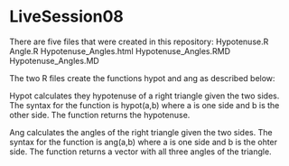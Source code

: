 # LiveSession08

There are five files that were created in this repository:
Hypotenuse.R
Angle.R
Hypotenuse_Angles.html
Hypotenuse_Angles.RMD
Hypotenuse_Angles.MD

The two R files create the functions hypot and ang as described below:

Hypot calculates they hypotenuse of a right triangle given the two sides.  The syntax for the function is hypot(a,b) where a is one side and b is the other side.  The function returns the hypotenuse.

Ang calculates the angles of the right triangle given the two sides.  The syntax for the function is ang(a,b) where a is one side and b is the ohter side.  The function returns a vector with all three angles of the triangle.



